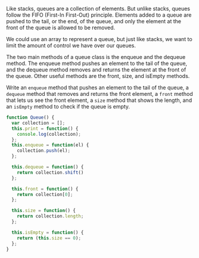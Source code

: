 

Like stacks, queues are a collection of elements. But unlike stacks, queues follow the FIFO (First-In First-Out) principle.
Elements added to a queue are pushed to the tail, or the end, of the queue, and only the element at the front of the queue is allowed to be removed.

We could use an array to represent a queue, but just like stacks, we want to limit the amount of control we have over our queues.

The two main methods of a queue class is the enqueue and the dequeue method.
The enqueue method pushes an element to the tail of the queue, and the dequeue method removes and returns the element at the front of the queue. Other useful methods are the front, size, and isEmpty methods.

Write an `enqueue` method that pushes an element to the tail of the queue,
a `dequeue` method that removes and returns the front element,
a `front` method that lets us see the front element,
a `size` method that shows the length, and an `isEmpty` method to check if the queue is empty.

```js
function Queue() {
  var collection = [];
  this.print = function() {
    console.log(collection);
  };
  this.enqueue = function(el) {
    collection.push(el);
  };

  this.dequeue = function() {
    return collection.shift()
  };

  this.front = function() {
    return collection[0];
  };

  this.size = function() {
    return collection.length;
  };

  this.isEmpty = function() {
    return (this.size == 0);
  };
}
